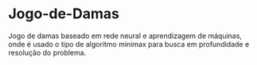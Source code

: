 # Jogo-de-Damas
Jogo de damas baseado em rede neural e aprendizagem de máquinas, onde é usado o tipo de algoritmo minimax para busca em profundidade e resolução do problema.
